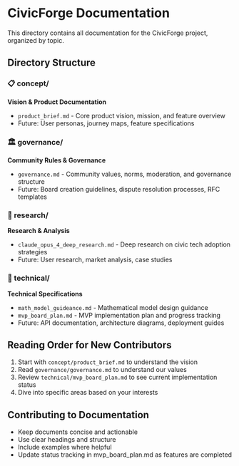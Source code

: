 # CivicForge Documentation

This directory contains all documentation for the CivicForge project, organized by topic.

## Directory Structure

### 📋 concept/
**Vision & Product Documentation**
- `product_brief.md` - Core product vision, mission, and feature overview
- Future: User personas, journey maps, feature specifications

### 🏛️ governance/
**Community Rules & Governance**
- `governance.md` - Community values, norms, moderation, and governance structure
- Future: Board creation guidelines, dispute resolution processes, RFC templates

### 🔬 research/
**Research & Analysis**
- `claude_opus_4_deep_research.md` - Deep research on civic tech adoption strategies
- Future: User research, market analysis, case studies

### 🔧 technical/
**Technical Specifications**
- `math_model_guideance.md` - Mathematical model design guidance
- `mvp_board_plan.md` - MVP implementation plan and progress tracking
- Future: API documentation, architecture diagrams, deployment guides

## Reading Order for New Contributors

1. Start with `concept/product_brief.md` to understand the vision
2. Read `governance/governance.md` to understand our values
3. Review `technical/mvp_board_plan.md` to see current implementation status
4. Dive into specific areas based on your interests

## Contributing to Documentation

- Keep documents concise and actionable
- Use clear headings and structure
- Include examples where helpful
- Update status tracking in mvp_board_plan.md as features are completed